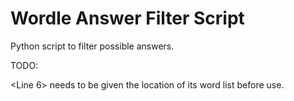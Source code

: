 # Wordle Answer Filter Script
Python script to filter possible answers.

TODO:

<Line 6> needs to be given the location of its word list before use. 
